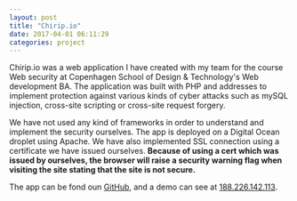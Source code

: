 ```yaml
---
layout: post
title: "Chirip.io"
date: 2017-04-01 06:11:29
categories: project
---
```


Chirip.io was a web application I have created with my team for the course Web security at Copenhagen School of Design & Technology's Web development BA. The application was built with PHP and addresses to implement protection against various kinds of cyber attacks such as mySQL injection, cross-site scripting or cross-site request forgery.

We have not used any kind of frameworks in order to understand and implement the security ourselves. The app is deployed on a Digital Ocean droplet using Apache. We have also implemented SSL connection using a certificate we have issued ourselves. **Because of using a cert which was issued by ourselves, the browser will raise a security warning flag when visiting the site stating that the site is not secure.**

The app can be fond oun [GitHub](https://github.com/gaboratorium/chirip.io), and a demo can see at [188.226.142.113](https://188.226.142.113/). 